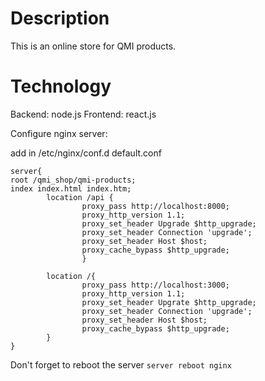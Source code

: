 # Description

This is an online store for QMI products.

# Technology

Backend: node.js
Frontend: react.js

Configure nginx server:

add in /etc/nginx/conf.d default.conf

```
server{
root /qmi_shop/qmi-products;
index index.html index.htm;
        location /api {
                proxy_pass http://localhost:8000;
                proxy_http_version 1.1;
                proxy_set_header Upgrade $http_upgrade;
                proxy_set_header Connection 'upgrade';
                proxy_set_header Host $host;
                proxy_cache_bypass $http_upgrade;
                }

        location /{
                proxy_pass http://localhost:3000;
                proxy_http_version 1.1;
                proxy_set_header Upgrate $http_upgrade;
                proxy_set_header Connection 'upgrade';
                proxy_set_header Host $host;
                proxy_cache_bypass $http_upgrade;
        }
}

```

Don't forget to reboot the server `server reboot nginx`
